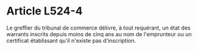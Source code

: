 # Article L524-4

Le greffier du tribunal de commerce délivre, à tout requérant, un état des warrants inscrits depuis moins de cinq ans au nom de l'emprunteur ou un certificat établissant qu'il n'existe pas d'inscription.
